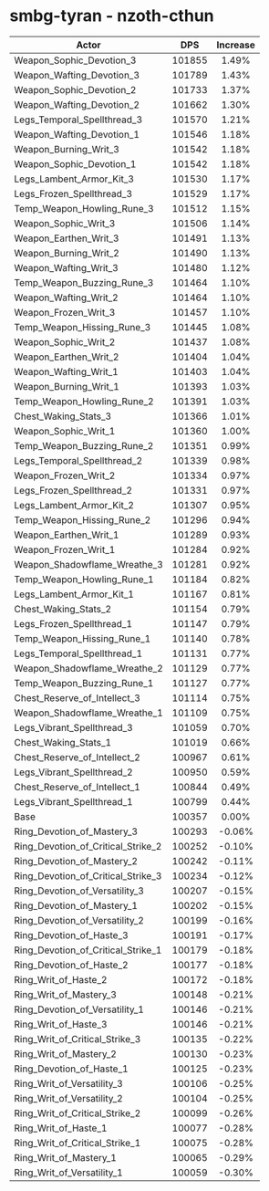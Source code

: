 # smbg-tyran - nzoth-cthun
| Actor | DPS | Increase |
|---|:---:|:---:|
|Weapon_Sophic_Devotion_3|101855|1.49%|
|Weapon_Wafting_Devotion_3|101789|1.43%|
|Weapon_Sophic_Devotion_2|101733|1.37%|
|Weapon_Wafting_Devotion_2|101662|1.30%|
|Legs_Temporal_Spellthread_3|101570|1.21%|
|Weapon_Wafting_Devotion_1|101546|1.18%|
|Weapon_Burning_Writ_3|101542|1.18%|
|Weapon_Sophic_Devotion_1|101542|1.18%|
|Legs_Lambent_Armor_Kit_3|101530|1.17%|
|Legs_Frozen_Spellthread_3|101529|1.17%|
|Temp_Weapon_Howling_Rune_3|101512|1.15%|
|Weapon_Sophic_Writ_3|101506|1.14%|
|Weapon_Earthen_Writ_3|101491|1.13%|
|Weapon_Burning_Writ_2|101490|1.13%|
|Weapon_Wafting_Writ_3|101480|1.12%|
|Temp_Weapon_Buzzing_Rune_3|101464|1.10%|
|Weapon_Wafting_Writ_2|101464|1.10%|
|Weapon_Frozen_Writ_3|101457|1.10%|
|Temp_Weapon_Hissing_Rune_3|101445|1.08%|
|Weapon_Sophic_Writ_2|101437|1.08%|
|Weapon_Earthen_Writ_2|101404|1.04%|
|Weapon_Wafting_Writ_1|101403|1.04%|
|Weapon_Burning_Writ_1|101393|1.03%|
|Temp_Weapon_Howling_Rune_2|101391|1.03%|
|Chest_Waking_Stats_3|101366|1.01%|
|Weapon_Sophic_Writ_1|101360|1.00%|
|Temp_Weapon_Buzzing_Rune_2|101351|0.99%|
|Legs_Temporal_Spellthread_2|101339|0.98%|
|Weapon_Frozen_Writ_2|101334|0.97%|
|Legs_Frozen_Spellthread_2|101331|0.97%|
|Legs_Lambent_Armor_Kit_2|101307|0.95%|
|Temp_Weapon_Hissing_Rune_2|101296|0.94%|
|Weapon_Earthen_Writ_1|101289|0.93%|
|Weapon_Frozen_Writ_1|101284|0.92%|
|Weapon_Shadowflame_Wreathe_3|101281|0.92%|
|Temp_Weapon_Howling_Rune_1|101184|0.82%|
|Legs_Lambent_Armor_Kit_1|101167|0.81%|
|Chest_Waking_Stats_2|101154|0.79%|
|Legs_Frozen_Spellthread_1|101147|0.79%|
|Temp_Weapon_Hissing_Rune_1|101140|0.78%|
|Legs_Temporal_Spellthread_1|101131|0.77%|
|Weapon_Shadowflame_Wreathe_2|101129|0.77%|
|Temp_Weapon_Buzzing_Rune_1|101127|0.77%|
|Chest_Reserve_of_Intellect_3|101114|0.75%|
|Weapon_Shadowflame_Wreathe_1|101109|0.75%|
|Legs_Vibrant_Spellthread_3|101059|0.70%|
|Chest_Waking_Stats_1|101019|0.66%|
|Chest_Reserve_of_Intellect_2|100967|0.61%|
|Legs_Vibrant_Spellthread_2|100950|0.59%|
|Chest_Reserve_of_Intellect_1|100844|0.49%|
|Legs_Vibrant_Spellthread_1|100799|0.44%|
|Base|100357|0.00%|
|Ring_Devotion_of_Mastery_3|100293|-0.06%|
|Ring_Devotion_of_Critical_Strike_2|100252|-0.10%|
|Ring_Devotion_of_Mastery_2|100242|-0.11%|
|Ring_Devotion_of_Critical_Strike_3|100234|-0.12%|
|Ring_Devotion_of_Versatility_3|100207|-0.15%|
|Ring_Devotion_of_Mastery_1|100202|-0.15%|
|Ring_Devotion_of_Versatility_2|100199|-0.16%|
|Ring_Devotion_of_Haste_3|100191|-0.17%|
|Ring_Devotion_of_Critical_Strike_1|100179|-0.18%|
|Ring_Devotion_of_Haste_2|100177|-0.18%|
|Ring_Writ_of_Haste_2|100172|-0.18%|
|Ring_Writ_of_Mastery_3|100148|-0.21%|
|Ring_Devotion_of_Versatility_1|100146|-0.21%|
|Ring_Writ_of_Haste_3|100146|-0.21%|
|Ring_Writ_of_Critical_Strike_3|100135|-0.22%|
|Ring_Writ_of_Mastery_2|100130|-0.23%|
|Ring_Devotion_of_Haste_1|100125|-0.23%|
|Ring_Writ_of_Versatility_3|100106|-0.25%|
|Ring_Writ_of_Versatility_2|100104|-0.25%|
|Ring_Writ_of_Critical_Strike_2|100099|-0.26%|
|Ring_Writ_of_Haste_1|100077|-0.28%|
|Ring_Writ_of_Critical_Strike_1|100075|-0.28%|
|Ring_Writ_of_Mastery_1|100065|-0.29%|
|Ring_Writ_of_Versatility_1|100059|-0.30%|
